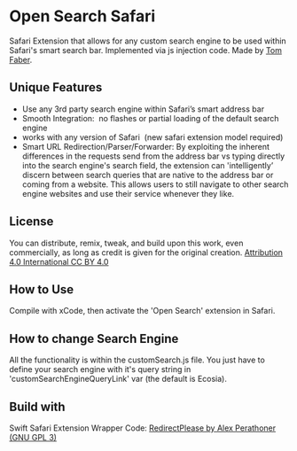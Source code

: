 # Open Search Safari
Safari Extension that allows for any custom search engine to be used within Safari's smart search bar. Implemented via js injection code. Made by [Tom Faber](https://TomFaber.id).

## Unique Features
- Use any 3rd party search engine within Safari’s smart address bar
- Smooth Integration:  no flashes or partial loading of the default search engine
- works with any version of Safari  (new safari extension model required)
- Smart URL Redirection/Parser/Forwarder: By exploiting the inherent differences in the requests send from the address bar vs typing directly into the search engine's search field, the extension can 'intelligently’ discern between search queries that are native to the address bar or coming from a website. This allows users to still navigate to other search engine websites and use their service whenever they like.

## License
You can distribute, remix, tweak, and build upon this work,
even commercially, as long as credit is given for the original creation.
[Attribution 4.0 International CC BY 4.0](https://creativecommons.org/licenses/by/4.0/)

## How to Use
Compile with xCode, then activate the 'Open Search' extension in Safari.

## How to change Search Engine
All the functionality is within the customSearch.js file. You just have to define your search engine with it's query string in 'customSearchEngineQueryLink' var (the default is Ecosia).

## Build with
Swift Safari Extension Wrapper Code:
[RedirectPlease by Alex Perathoner (GNU GPL 3)](https://github.com/AlexPerathoner/RedirectPlease)
